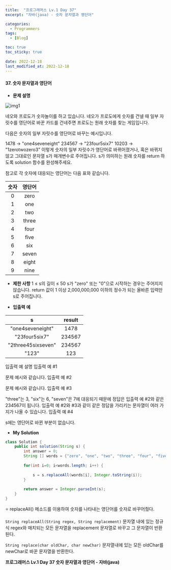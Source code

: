```yaml
---
title:  "프로그래머스 Lv.1 Day 37"
excerpt: "자바(java) - 숫자 문자열과 영단어"

categories:
  - Programmers
tags:
  - [Blog]

toc: true
toc_sticky: true
 
date: 2022-12-18
last_modified_at: 2022-12-18
---
```


#### 37. 숫자 문자열과 영단어


- **문제 설명** 

![img1](https://user-images.githubusercontent.com/117332830/208301054-1cd77d10-adb6-479e-ab04-3db59ee79d8e.png)

네오와 프로도가 숫자놀이를 하고 있습니다. 네오가 프로도에게 숫자를 건넬 때 일부 자릿수를 영단어로 바꾼 카드를 건네주면 프로도는 원래 숫자를 찾는 게임입니다.

다음은 숫자의 일부 자릿수를 영단어로 바꾸는 예시입니다.

1478 → "one4seveneight"
234567 → "23four5six7"
10203 → "1zerotwozero3"
이렇게 숫자의 일부 자릿수가 영단어로 바뀌어졌거나, 혹은 바뀌지 않고 그대로인 문자열 s가 매개변수로 주어집니다. s가 의미하는 원래 숫자를 return 하도록 solution 함수를 완성해주세요.

참고로 각 숫자에 대응되는 영단어는 다음 표와 같습니다.

|**숫자**|**영단어**|
|:---:|:---:|
|0|zero|
|1|one|
|2|two|
|3|three|
|4|four|
|5|five|
|6|six|
|7|seven|
|8|eight|
|9|nine|




- **제한 사항**
1 ≤ s의 길이 ≤ 50
s가 "zero" 또는 "0"으로 시작하는 경우는 주어지지 않습니다.
return 값이 1 이상 2,000,000,000 이하의 정수가 되는 올바른 입력만 s로 주어집니다.


- **입출력 예**

|**s**|**result**|
|:---:|:---:|
|"one4seveneight"|1478|
|"23four5six7"|234567|
|"2three45sixseven"|234567|
|"123"|123|

입출력 예 설명
입출력 예 #1

문제 예시와 같습니다.
입출력 예 #2

문제 예시와 같습니다.
입출력 예 #3

"three"는 3, "six"는 6, "seven"은 7에 대응되기 때문에 정답은 입출력 예 #2와 같은 234567이 됩니다.
입출력 예 #2와 #3과 같이 같은 정답을 가리키는 문자열이 여러 가지가 나올 수 있습니다.
입출력 예 #4

s에는 영단어로 바뀐 부분이 없습니다.


- **My Solution**

```java
class Solution {
    public int solution(String s) {
        int answer = 0;
        String [] words = {"zero", "one", "two", "three", "four", "five", "six", "seven", "eight", "nine"};
        
        for(int i=0; i<words.length; i++) {
            
            s = s.replaceAll(words[i], Integer.toString(i));
        }
        
        return answer = Integer.parseInt(s);
    }
}
```

⭐ replaceAll() 메소드를 이용하여 숫자를 나타내는 영단어를 숫자로 바꾸어줬다.

`String replaceAll(String regex, String replacement)`
문자열 내에 있는 정규식 regex와 매치되는 모든 문자열을 replacement 문자열로 바꾸고
그 문자열이 반환된다.

`String replace(char oldChar, char newChar)`
문자열내에 있는 모든 oldChar를 newChar로 바꾼 문자열을 반환한다.



**프로그래머스 Lv.1 Day 37 숫자 문자열과 영단어 - 자바(java)**